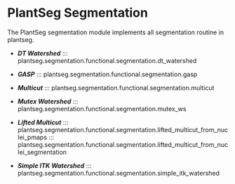 # PlantSeg Segmentation
The PlantSeg segmentation module implements all segmentation routine in plantseg.

* ***DT Watershed***
::: plantseg.segmentation.functional.segmentation.dt_watershed

* ***GASP***
::: plantseg.segmentation.functional.segmentation.gasp

* ***Multicut***
::: plantseg.segmentation.functional.segmentation.multicut

* ***Mutex Watershed***
::: plantseg.segmentation.functional.segmentation.mutex_ws

* ***Lifted Multicut***
::: plantseg.segmentation.functional.segmentation.lifted_multicut_from_nuclei_pmaps
::: plantseg.segmentation.functional.segmentation.lifted_multicut_from_nuclei_segmentation

* ***Simple ITK Watershed***
::: plantseg.segmentation.functional.segmentation.simple_itk_watershed


